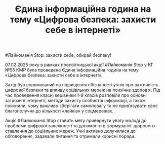 ﻿---
title: "Єдина інформаційна година на тему «Цифрова безпека: захисти себе в інтернеті»"
---

#Лайкоманія Stop: захисти себе, обирай безпеку!

07.02.2025 року в рамках просвітницької акції #Лайкоманія Stop у КГ №55 КМР була проведена Єдина інформаційна година на тему «Цифрова безпека: захисти себе в інтернеті».

Захід був спрямований на підвищення обізнаності учнів про важливість цифрової безпеки та впливу соціальних мереж на психічне здоров’я. Під час проведення класні керівники 1-9 класів розповіли про основні загрози в інтернеті, методи захисту особистої інформації, а також пояснили, чому важливо зберігати самоповагу та не прив’язувати своє благополуччя до кількості «лайків» у соцмережах.

Акція #Лайкоманія Stop ставить мету привернути увагу молоді до проблеми цифрової залежності та допомогти в формуванні здорового ставлення до соціальних мереж. Учні активно долучилися до обговорення, задавали питання та отримали корисні поради.

<slideshow />
